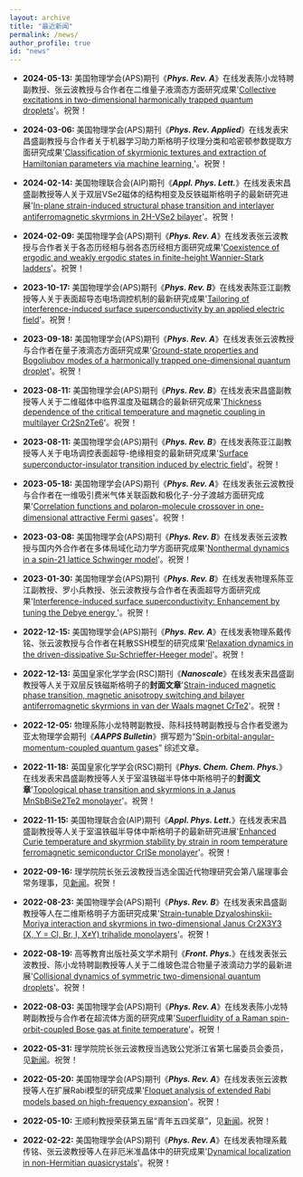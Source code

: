 ```yaml
---
layout: archive
title: "最近新闻"
permalink: /news/
author_profile: true
id: "news"
---
```


- **2024-05-13:**
    美国物理学会(APS)期刊《**_Phys. Rev. A_**》在线发表陈小龙特聘副教授、张云波教授与合作者在二维量子液滴态方面研究成果'[Collective excitations in two-dimensional harmonically trapped quantum droplets](https://doi.org/10.1103/PhysRevA.109.053309)'。祝贺！
  
- **2024-03-06:**
    美国物理学会(APS)期刊《**_Phys. Rev. Applied_**》在线发表宋昌盛副教授与合作者关于机器学习助力斯格明子纹理分类和哈密顿参数提取方面研究成果'[Classification of skyrmionic textures and extraction of Hamiltonian parameters via machine learning
](https://journals.aps.org/prapplied/abstract/10.1103/PhysRevApplied.21.034009)'。祝贺！
  
- **2024-02-14:** 
    美国物理联合会(AIP)期刊《**_Appl. Phys. Lett._**》在线发表宋昌盛副教授等人关于双层VSe2磁体的结构相变及反铁磁斯格明子的最新研究进展'[In-plane strain-induced structural phase transition and interlayer antiferromagnetic skyrmions in 2H-VSe2 bilayer](https://doi.org/10.1063/5.0190515)'。祝贺！
  
- **2024-02-09:**
    美国物理学会(APS)期刊《**_Phys. Rev. A_**》在线发表张云波教授与合作者关于各态历经相与弱各态历经相方面研究成果'[Coexistence of ergodic and weakly ergodic states in finite-height Wannier-Stark ladders](https://journals.aps.org/pra/abstract/10.1103/PhysRevA.109.023314)'。祝贺！
    
- **2023-10-17:**
    美国物理学会(APS)期刊《**_Phys. Rev. B_**》在线发表陈亚江副教授等人关于表面超导态电场调控机制的最新研究成果'[Tailoring of interference-induced surface superconductivity by an applied electric field](https://doi.org/10.1103/PhysRevB.108.134506)'。祝贺！

- **2023-09-18:**
    美国物理学会(APS)期刊《**_Phys. Rev. A_**》在线发表张云波教授与合作者在量子液滴态方面研究成果'[Ground-state properties and Bogoliubov modes of a harmonically trapped one-dimensional quantum droplet](https://doi.org/10.1103/PhysRevA.108.033312)'。祝贺！
    
- **2023-08-11:**
    美国物理学会(APS)期刊《**_Phys. Rev. B_**》在线发表宋昌盛副教授等人关于二维磁体中临界温度及磁耦合的最新研究成果'[Thickness dependence of the critical temperature and magnetic coupling in multilayer Cr2Sn2Te6](https://doi.org/10.1103/PhysRevB.108.064416)'。祝贺！
  
- **2023-08-11:**
    美国物理学会(APS)期刊《**_Phys. Rev. B_**》在线发表陈亚江副教授等人关于电场调控表面超导-绝缘相变的最新研究成果'[Surface superconductor-insulator transition induced by electric field](https://doi.org/10.1103/PhysRevB.108.054508)'。祝贺！
  
- **2023-05-18:**
    美国物理学会(APS)期刊《**_Phys. Rev. A_**》在线发表张云波教授与合作者在一维吸引费米气体关联函数和极化子-分子渡越方面研究成果'[Correlation functions and polaron-molecule crossover in one-dimensional attractive Fermi gases](https://doi.org/10.1103/PhysRevA.107.053312)'。祝贺！
    
- **2023-03-08:**
    美国物理学会(APS)期刊《**_Phys. Rev. B_**》在线发表张云波教授与国内外合作者在多体局域化动力学方面研究成果'[Nonthermal dynamics in a spin-21 lattice Schwinger model](https://arxiv.org/abs/2301.03006)'。祝贺！

- **2023-01-30:**
    美国物理学会(APS)期刊《**_Phys. Rev. B_**》在线发表物理系陈亚江副教授、罗小兵教授、张云波教授与合作者在表面超导方面研究成果'[Interference-induced surface superconductivity: Enhancement by tuning the Debye energy
](https://arxiv.org/abs/2301.12979)'。祝贺！
    
- **2022-12-15:**
    美国物理学会(APS)期刊《**_Phys. Rev. A_**》在线发表物理系戴传铭、张云波教授与合作者在耗散SSH模型的研究成果'[Relaxation dynamics in the driven-dissipative Su-Schrieffer-Heeger model](https://doi.org/10.1103/PhysRevA.106.062208)'。祝贺！ 
    
- **2022-12-13:**
    英国皇家化学学会(RSC)期刊《**_Nanoscale_**》在线发表宋昌盛副教授等人关于双层反铁磁斯格明子的**封面文章**'[Strain-induced magnetic phase transition, magnetic anisotropy switching and bilayer antiferromagnetic skyrmions in van der Waals magnet CrTe2](https://doi.org/10.1039/D2NR04740C)'。祝贺！
    
- **2022-12-05:**
    物理系陈小龙特聘副教授、陈科技特聘副教授与合作者受邀为亚太物理学会期刊《**_AAPPS Bulletin_**》撰写题为“[Spin-orbital-angular-momentum-coupled quantum gases](https://doi.org/10.1007/s43673-022-00069-w)” 综述文章。
    
- **2022-11-18:**
    英国皇家化学学会(RSC)期刊《**_Phys. Chem. Chem. Phys._**》在线发表宋昌盛副教授等人关于室温铁磁半导体中斯格明子的**封面文章**'[Topological phase transition and skyrmions in a Janus MnSbBiSe2Te2 monolayer](https://doi.org/10.1039/D2CP03860A)'。祝贺！
    
- **2022-11-15:**
    美国物理联合会(AIP)期刊《**_Appl. Phys. Lett._**》在线发表宋昌盛副教授等人关于室温铁磁半导体中斯格明子的最新研究进展'[Enhanced Curie temperature and skyrmion stability by strain in room temperature ferromagnetic semiconductor CrISe monolayer](https://arxiv.org/abs/2207.11418)'。祝贺！

- **2022-09-16:**
    理学院院长张云波教授当选全国近代物理研究会第八届理事会常务理事，见[新闻](https://mp.weixin.qq.com/s/AkdLesQd-UncHpiFIO-PuA)。祝贺！

- **2022-08-23:**
    美国物理学会(APS)期刊《**_Phys. Rev. B_**》在线发表宋昌盛副教授等人在二维斯格明子方面研究成果'[Strain-tunable Dzyaloshinskii-Moriya interaction and skyrmions in two-dimensional Janus Cr2X3Y3 (X, Y = Cl, Br, I, X≠Y) trihalide monolayers](https://arxiv.org/abs/2109.00723)'。祝贺！

- **2022-08-19:**
    高等教育出版社英文学术期刊《**_Front. Phys._**》在线发表张云波教授、陈小龙特聘副教授等人关于二维玻色混合物量子液滴动力学的最新进展'[Collisional dynamics of symmetric two-dimensional quantum droplets](https://doi.org/10.1007/s11467-022-1192-z)'。祝贺！
    
- **2022-08-03:**
    美国物理学会(APS)期刊《**_Phys. Rev. A_**》在线发表陈小龙特聘副教授与合作者在超流体方面的研究成果'[Superfluidity of a Raman spin-orbit-coupled Bose gas at finite temperature](https://arxiv.org/abs/2203.02921)'。祝贺！    
    
- **2022-05-31:**
    理学院院长张云波教授当选致公党浙江省第七届委员会委员，见[新闻](https://mp.weixin.qq.com/s/k0hY63N2yfL21s3LMj8VmQ)。祝贺！
    
- **2022-05-20:**
    美国物理学会(APS)期刊《**_Phys. Rev. A_**》在线发表张云波教授等人在扩展Rabi模型的研究成果'[Floquet analysis of extended Rabi models based on high-frequency expansion](https://arxiv.org/abs/2202.09751)'。祝贺！
    
- **2022-05-10:**
    王顺利教授荣获第五届“青年五四奖章”，见[新闻](https://mp.weixin.qq.com/s/oxpsScPkj_NLMUqE95F5rw)。祝贺！
    
- **2022-02-22:**
    美国物理学会(APS)期刊《**_Phys. Rev. A_**》在线发表物理系戴传铭、张云波教授等人在非厄米准晶体中的研究成果'[Dynamical localization in non-Hermitian quasicrystals](https://arxiv.org/abs/2201.04028)'。祝贺！








<!---
- **2022-03-15:**
    Two of [Jennifer Ortiz](https://homes.cs.washington.edu/~jortiz16/)'s papers got accepted!
    - 'SLAOrchestrator - Reducing the Cost of Performance SLAs in the Cloud' at USENIX ATC 2018
    - 'Learning State Representations for Query Optimization with Deep Reinforcement Learning' at the DEEM Workshop, SIGMOD 2018
-->

<!---
- **2022-02-15:**
    Watch [Dylan Hutchison](https://www.linkedin.com/in/dylanhutchison/)'s [recorded talk](https://youtu.be/d-ZY8lIs5Pc?t=2m45s) from the SIGMOD [BeyondMR workshop](https://sites.google.com/site/beyondmr2017/) on [LaraDB: A Minimalist Kernel for Linear and Relational Algbera](https://doi.org/10.1145/3070607.3070608)
-->

